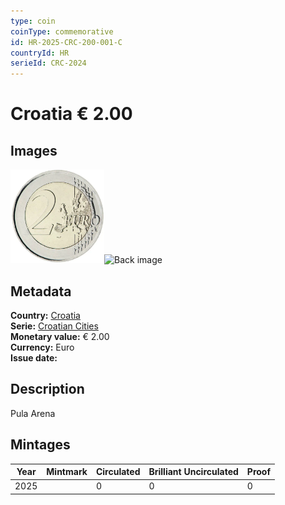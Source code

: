 ```yaml
---
type: coin
coinType: commemorative
id: HR-2025-CRC-200-001-C
countryId: HR
serieId: CRC-2024
---
```


# Croatia € 2.00

## Images

<img src="../../Images/common-2007-200.webp" height="150" alt="Front image"><img src="Images/HR-2025-200-001.webp" height="150" alt="Back image">

## Metadata

**Country:** [Croatia](../../Countries/Croatia/index.md)\
**Serie:** [Croatian Cities](index.md)\
**Monetary value:** € 2.00\
**Currency:** Euro\
**Issue date:** 

## Description

Pula Arena

## Mintages

| Year | Mintmark | Circulated | Brilliant Uncirculated | Proof |
| ---- | -------- | ---------- | ---------------------- | ----- |
| 2025 |          | 0          | 0                      | 0     |
